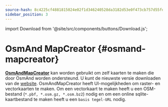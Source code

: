 ```yaml
---
source-hash: 8c4225cf4881815024e02f1d346240528da3182d53e0f473cb757d55fd61f6b9
sidebar_position: 3
---
```

import Download from '@site/src/components/buttons/Download.js';

# OsmAnd MapCreator {#osmand-mapcreator}


[**OsmAndMapCreator**](https://wiki.openstreetmap.org/wiki/OsmAndMapCreator) kan worden gebruikt om zelf kaarten te maken die door OsmAnd worden ondersteund. U kunt de nieuwste versie downloaden van de [website](https://download.osmand.net/latest-night-build/OsmAndMapCreator-main.zip). OsmAndMapCreator heeft UI-mogelijkheden om raster- en vectorkaarten te maken. Om een vectorkaart te maken heeft u een OSM-bestand (`*.pbf, *.osm.gz, *.osm.bz2`) nodig en om een online sqlite-kaartbestand te maken heeft u een `basis tegel-URL` nodig.

<Download link="https://download.osmand.net/latest-night-build/OsmAndMapCreator-main.zip"/>